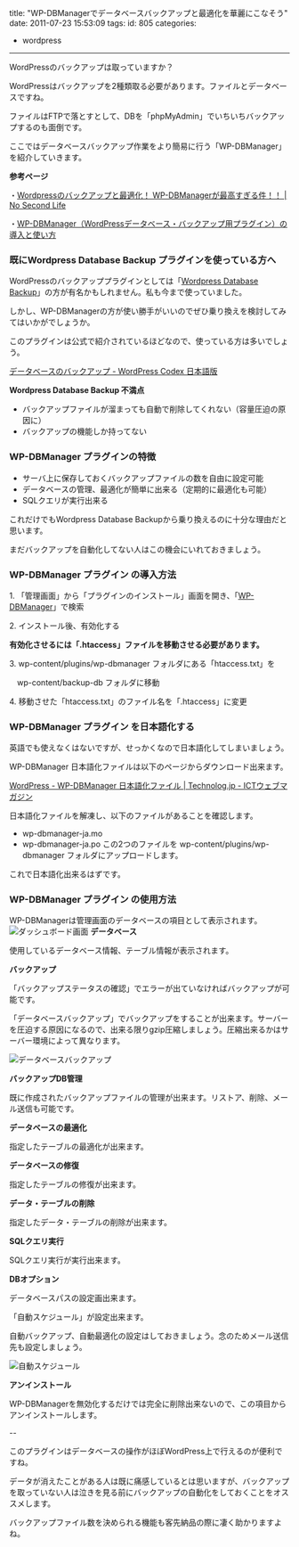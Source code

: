 title: "WP-DBManagerでデータベースバックアップと最適化を華麗にこなそう"
date: 2011-07-23 15:53:09
tags:
id: 805
categories:
- wordpress
---

WordPressのバックアップは取っていますか？

WordPressはバックアップを2種類取る必要があります。ファイルとデータベースですね。

ファイルはFTPで落とすとして、DBを「phpMyAdmin」でいちいちバックアップするのも面倒です。

ここではデータベースバックアップ作業をより簡易に行う「WP-DBManager」を紹介していきます。<!--more-->

**参考ページ**

・[Wordpressのバックアップと最適化！ WP-DBManagerが最高すぎる件！！ | No Second Life](http://www.ttcbn.net/no_second_life/archives/8281 "Link to Wordpressのバックアップと最適化！ WP-DBManagerが最高すぎる件！！ | No Second Life")

・[WP-DBManager（WordPressデータベース・バックアップ用プラグイン）の導入と使い方](http://wp-exp.com/blog/wp-dbmanager/ "Link to WP-DBManager（WordPressデータベース・バックアップ用プラグイン）の導入と使い方")

### 既にWordpress Database Backup プラグインを使っている方へ

WordPressのバックアッププラグインとしては「[Wordpress Database Backup](http://austinmatzko.com/wordpress-plugins/wp-db-backup/)」の方が有名かもしれません。私も今まで使っていました。

しかし、WP-DBManagerの方が使い勝手がいいのでぜひ乗り換えを検討してみてはいかがでしょうか。

このプラグインは公式で紹介されているほどなので、使っている方は多いでしょう。

[データベースのバックアップ - WordPress Codex 日本語版](http://wpdocs.sourceforge.jp/%E3%83%87%E3%83%BC%E3%82%BF%E3%83%99%E3%83%BC%E3%82%B9%E3%81%AE%E3%83%90%E3%83%83%E3%82%AF%E3%82%A2%E3%83%83%E3%83%97 "Link to データベースのバックアップ - WordPress Codex 日本語版")

**Wordpress Database Backup 不満点**

*   <span>バックアップファイルが溜まっても自動で削除してくれない（容量圧迫の原因に）</span>
*   <span>バックアップの機能しか持ってない</span>

### WP-DBManager プラグインの特徴

*   <span>サーバ上に保存しておくバックアップファイルの数を自由に設定可能</span>
*   <span>データベースの管理、最適化が簡単に出来る（定期的に最適化も可能）</span>
*   <span>SQLクエリが実行出来る</span>

これだけでもWordpress Database Backupから乗り換えるのに十分な理由だと思います。

まだバックアップを自動化してない人はこの機会にいれておきましょう。

### WP-DBManager プラグイン の導入方法

1\. 「管理画面」から「プラグインのインストール」画面を開き、「[WP-DBManager](http://wordpress.org/extend/plugins/wp-dbmanager/)」で検索

2\. インストール後、有効化する

**有効化させるには「.htaccess」ファイルを移動させる必要があります。**

3\. wp-content/plugins/wp-dbmanager フォルダにある「htaccess.txt」を

　wp-content/backup-db フォルダに移動

4\. 移動させた「htaccess.txt」のファイル名を「.htaccess」に変更

### WP-DBManager プラグイン を日本語化する

英語でも使えなくはないですが、せっかくなので日本語化してしまいましょう。

WP-DBManager 日本語化ファイルは以下のページからダウンロード出来ます。

[WordPress - WP-DBManager 日本語化ファイル | Technolog.jp - ICTウェブマガジン](http://technolog.jp/website/cms/1161 "Link to WordPress - WP-DBManager 日本語化ファイル | Technolog.jp - ICTウェブマガジン")

日本語化ファイルを解凍し、以下のファイルがあることを確認します。

*   <span>wp-dbmanager-ja.mo</span>
*   <span>wp-dbmanager-ja.po</span>
この2つのファイルを wp-content/plugins/wp-dbmanager フォルダにアップロードします。

これで日本語化出来るはずです。

### WP-DBManager プラグイン の使用方法

WP-DBManagerは管理画面のデータベースの項目として表示されます。
![ダッシュボード画面](http://creamo.jp/wp/wp-content/uploads/2011/07/wp-dbmanager_1.png "ダッシュボード画面")
**データベース**

使用しているデータベース情報、テーブル情報が表示されます。

**バックアップ**

「バックアップステータスの確認」でエラーが出ていなければバックアップが可能です。

「データベースバックアップ」でバックアップをすることが出来ます。サーバーを圧迫する原因になるので、出来る限りgzip圧縮しましょう。圧縮出来るかはサーバー環境によって異なります。

![データベースバックアップ](http://creamo.jp/wp/wp-content/uploads/2011/07/db-backup.png "データベースバックアップ")

**バックアップDB管理**

既に作成されたバックアップファイルの管理が出来ます。リストア、削除、メール送信も可能です。

**データベースの最適化**

指定したテーブルの最適化が出来ます。

**データベースの修復**

指定したテーブルの修復が出来ます。

**データ・テーブルの削除**

指定したデータ・テーブルの削除が出来ます。

**SQLクエリ実行**

SQLクエリ実行が実行出来ます。

**DBオプション**

データベースパスの設定画出来ます。

「自動スケジュール」が設定出来ます。

自動バックアップ、自動最適化の設定はしておきましょう。念のためメール送信先も設定しましょう。

![自動スケジュール](http://creamo.jp/wp/wp-content/uploads/2011/07/auto_backup.png "自動スケジュール")

**アンインストール**

WP-DBManagerを無効化するだけでは完全に削除出来ないので、この項目からアンインストールします。

--

このプラグインはデータベースの操作がほぼWordPress上で行えるのが便利ですね。

データが消えたことがある人は既に痛感しているとは思いますが、バックアップを取っていない人は泣きを見る前にバックアップの自動化をしておくことをオススメします。

バックアップファイル数を決められる機能も客先納品の際に凄く助かりますよね。